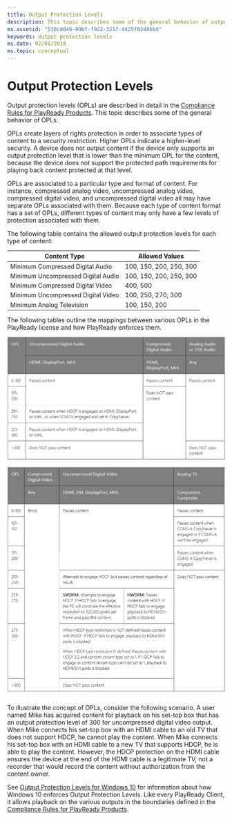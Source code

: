 ```yaml
---
title: Output Protection Levels
description: This topic describes some of the general behavior of output protection levels.
ms.assetid: "538c8046-99bf-f922-321f-4425f02d8bbd"
keywords: output protection levels
ms.date: 02/01/2018
ms.topic: conceptual
---
```



# Output Protection Levels

Output protection levels (OPLs) are described in detail in the [Compliance Rules for PlayReady Products](https://www.microsoft.com/playready/licensing/compliance/). This topic describes some of the general behavior of OPLs.

OPLs create layers of rights protection in order to associate types of content to a security restriction. Higher OPLs indicate a higher-level security. A device does not output content if the device only supports an output protection level that is lower than the minimum OPL for the content, because the device does not support the protected path requirements for playing back content protected at that level.

OPLs are associated to a particular type and format of content. For instance, compressed analog video, uncompressed analog video, compressed digital video, and uncompressed digital video all may have separate OPLs associated with them. Because each type of content format has a set of OPLs, different types of content may only have a few levels of protection associated with them.

The following table contains the allowed output protection levels for each type of content:

| Content Type| Allowed Values|
| --- | --- |
| Minimum Compressed Digital Audio| 100, 150, 200, 250, 300|
| Minimum Uncompressed Digital Audio| 100, 150, 200, 250, 300|
| Minimum Compressed Digital Video| 400, 500|
| Minimum Uncompressed Digital Video| 100, 250, 270, 300|
| Minimum Analog Television| 100, 150, 200|

The following tables outline the mappings between various OPLs in the PlayReady license and how PlayReady enforces them.

![Output Protection Levels 1](../images/opl1.png)

<!-- <table>
  <tr>
    <th class="tg-yw4l" align="center" rowspan="2">OPL</th>
    <th class="tg-yw4l">
      Uncompressed Digital Audio
    </th>
    <th class="tg-yw4l">Compressed Digital Audio</th>
    <th class="tg-yw4l">
      Analog Audio or USB Audio
    </th>
  </tr>
  <tr>
    <th class="tg-yw4l">HDMI, DisplayPort, MHL</th>
    <th class="tg-yw4l">HDMI, DisplayPort, MHL</th>
    <th class="tg-yw4l">Any</th>
  </tr>
  <tr>
    <td class="tg-yw4l">0-100</td>
    <td class="tg-yw4l" rowspan="2">Passes content</td>
    <td class="tg-yw4l">Passes content</td>
    <td class="tg-yw4l" rowspan="4">Passes content</td>
  </tr>
  <tr>
    <td class="tg-yw4l">101-200</td>
    <td class="tg-yw4l" rowspan="4">Does NOT pass content</td>
  </tr>
  <tr>
    <td class="tg-yw4l">201-250</td>
    <td class="tg-yw4l">
      Passes content when HDCP is engaged on HDMI, DisplayPort, or MHL, or when SCMS is engaged and set to CopyNever.
    </td>
  </tr>
  <tr>
    <td class="tg-yw4l">251-300</td>
    <td class="tg-yw4l">
      Passes content when HDCP is engaged on HDMI, DisplayPort, or MHL.
    </td>
  </tr>
  <tr>
    <td class="tg-yw4l">&gt;300</td>
    <td class="tg-yw4l">Does NOT pass content</td>
    <td class="tg-yw4l">Does NOT pass content</td>
  </tr>
</table> -->

![Output Protection Levels 2](../images/opl2.png)

<!-- <table>
  <tr>
    <th align="center" rowspan="2">OPL</th>
    <th>Compressed Digital Video</th>
    <th colspan="2">
      Uncompressed Digital Video
    </th>
    <th>Analog TV</th>
  </tr>
  <tr>
    <th>Any</th>
    <th colspan="2">HDMI, DVI, DisplayPort, MHL</th>
    <th>Component, Composite</th>
  </tr>
  <tr>
    <td>0-100</td>
    <td rowspan="7">Block</td>
    <td rowspan="3" colspan="2">Passes content</td>
    <td>Passes content</td>
  </tr>
  <tr>
    <td>101-150</td>
    <td>Passes content when CGMS-A CopyNever is engaged or if CGMS-A can't be engaged.</td>
  </tr>
  <tr>
    <td>151-200</td>
    <td>Passes content when CGMS-A CopyNever is engaged.</td>
  </tr>
  <tr>
    <td>201-250</td>
    <td colspan="2">
      Attempts to engage HDCP, but passes content regardless of result.
    </td>
    <td rowspan="4">Does NOT pass content</td>
  </tr>
  <tr>
    <td>251-270</td>
    <td>
      <b>SWDRM:</b> Attempts to engage HDCP. If HDCP fails to engage, the PC will constrain the effective resolution to 520,000 pixels per frame and pass the content.
    </td>
    <td>
      <b>HWDRM:</b> Passes content with HDCP. If HDCP fails to engage, playback to HDMI/DVI ports is blocked.</td>
  </tr>
  <tr>
    <td>271-300</td>
    <td colspan="2">
      <p>
        When HDCP type restriction is NOT defined:Passes content with HDCP. If HDCP fails to engage, playback to HDMI/DVI ports is blocked.</p>
      <p>
        When HDCP type restriction IS defined: Passes content with HDCP 2.2 and content stream type set to 1. If HDCP fails to engage or content stream type can't be set to 1, playback to DMI/DVI  ports is blocked.
      </p>
    </td>
  </tr>
  <tr>
    <td>&gt;300</td>
    <td colspan="2">Does NOT pass content</td>
  </tr>
</table> -->

To illustrate the concept of OPLs, consider the following scenario. A user named Mike has acquired content for playback on his set-top box that has an output protection level of 300 for uncompressed digital video output. When Mike connects his set-top box with an HDMI cable to an old TV that does not support HDCP, he cannot play the content. When Mike connects his set-top box with an HDMI cable to a new TV that supports HDCP, he is able to play the content. However, the HDCP protection on the HDMI cable ensures the device at the end of the HDMI cable is a legitimate TV, not a recorder that would record the content without authorization from the content owner.

See [Output Protection Levels for Windows 10](https://learn.microsoft.com/windows/uwp/audio-video-camera/playready-client-sdk#output-protection-levels) for information about how Windows 10 enforces Output Protection Levels. Like every PlayReady Client, it allows playback on the various outputs in the boundaries defined in the [Compliance Rules for PlayReady Products](https://www.microsoft.com/playready/licensing/compliance/).

